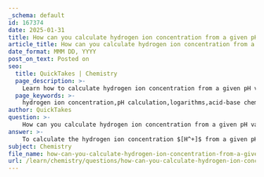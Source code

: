 ```yaml
---
_schema: default
id: 167374
date: 2025-01-31
title: How can you calculate hydrogen ion concentration from a given pH value?
article_title: How can you calculate hydrogen ion concentration from a given pH value?
date_format: MMM DD, YYYY
post_on_text: Posted on
seo:
  title: QuickTakes | Chemistry
  page_description: >-
    Learn how to calculate hydrogen ion concentration from a given pH value using the formula [H+] = 10^(-pH) and its significance in acid-base chemistry.
  page_keywords: >-
    hydrogen ion concentration,pH calculation,logarithms,acid-base chemistry,chemical measurements,solution acidity,basicity,hydrogen ion formula
author: QuickTakes
question: >-
    How can you calculate hydrogen ion concentration from a given pH value?
answer: >-
    To calculate the hydrogen ion concentration $[H^+]$ from a given pH value, you can use the relationship defined by the pH formula:\n\n$$\n\text{pH} = -\log_{10} [H^+]\n$$\n\nTo find the hydrogen ion concentration, you need to rearrange this equation. By applying the properties of logarithms, you can express $[H^+]$ in terms of pH:\n\n$$\n[H^+] = 10^{-\text{pH}}\n$$\n\n### Steps to Calculate Hydrogen Ion Concentration from pH:\n\n1. **Obtain the pH Value**: Start with the pH value of the solution you are analyzing.\n2. **Use the Rearranged Formula**: Substitute the pH value into the rearranged formula.\n3. **Calculate**: Use a calculator to compute the value of $10^{-\text{pH}}$.\n\n### Example Calculation:\n\nIf the pH of a solution is 3.67, you can calculate the hydrogen ion concentration as follows:\n\n1. Substitute the pH value into the formula:\n   $$\n   [H^+] = 10^{-3.67}\n   $$\n\n2. Calculate:\n   $$\n   [H^+] \approx 2.14 \times 10^{-4} \text{ mol/L}\n   $$\n\nThis result indicates that the solution is acidic, as it has a higher concentration of hydrogen ions compared to pure water, which has a hydrogen ion concentration of approximately $1 \times 10^{-7}$ M at 25°C.\n\n### Important Notes:\n\n- The unit for hydrogen ion concentration is typically expressed in moles per liter (mol/L or M).\n- When performing calculations, be mindful of significant figures based on the precision of the pH measurement.\n- The logarithmic relationship means that a small change in pH corresponds to a large change in hydrogen ion concentration, highlighting the sensitivity of pH measurements in chemistry. \n\nThis method is widely used in chemistry to assess the acidity or basicity of solutions, making it a fundamental concept in acid-base chemistry.
subject: Chemistry
file_name: how-can-you-calculate-hydrogen-ion-concentration-from-a-given-ph-value.md
url: /learn/chemistry/questions/how-can-you-calculate-hydrogen-ion-concentration-from-a-given-ph-value
---
```


&nbsp;